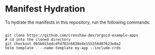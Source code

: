 
# Manifest Hydration

To hydrate the manifests in this repository, run the following commands:

```shell

git clone https://github.com/crenshaw-dev/argocd-example-apps
# cd into the cloned directory
git checkout 0b5b015edcdfd763c6838e4e155256d07623e0a2
helm template . --name-template my-app --include-crds
```